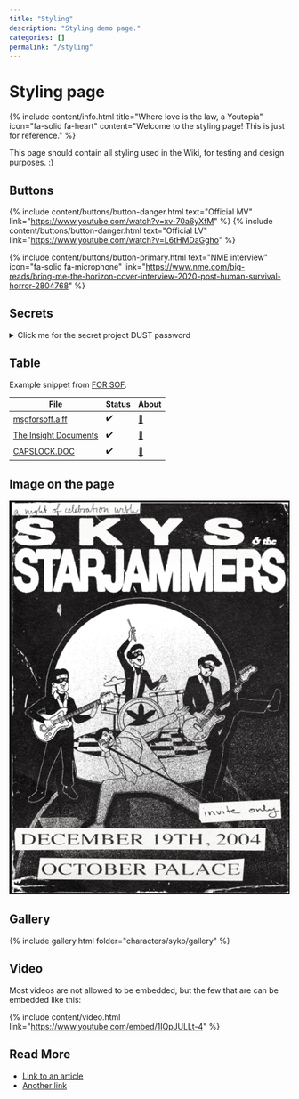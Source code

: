 ```yaml
---
title: "Styling"
description: "Styling demo page."
categories: []
permalink: "/styling"
---
```

# Styling page

{% include content/info.html
title="Where love is the law, a Youtopia"
icon="fa-solid fa-heart"
content="Welcome to the styling page! This is just for reference."
%}

This page should contain all styling used in the Wiki, for testing and design purposes. :)

## Buttons

{% include content/buttons/button-danger.html text="Official MV" link="https://www.youtube.com/watch?v=xv-70a6yXfM" %}
{% include content/buttons/button-danger.html text="Official LV" link="https://www.youtube.com/watch?v=L6tHMDaGgho" %}

{% include content/buttons/button-primary.html text="NME interview" icon="fa-solid fa-microphone"
link="https://www.nme.com/big-reads/bring-me-the-horizon-cover-interview-2020-post-human-survival-horror-2804768" %}

## Secrets

<details>
<summary>Click me for the secret project DUST password</summary>
{{ "
Using this [Instagram post](https://www.instagram.com/p/C8kLLWdC2MS/), 
we can find the solution, reading the symbols from top to bottom.

![Project DUST symbols](https://raw.githubusercontent.com/bmth-arg-wiki/wiki-assets/main/socials/project_dust_password_post.png)
" | markdownify }}
</details>

## Table

Example snippet from [FOR SOF](for-sof).

| File                                   | Status | About            |
|----------------------------------------|--------|------------------|
| [msgforsoff.aiff](for-sof/msgforsof)   | ✔️     | [📁](#read-more) |
| [The Insight Documents](lore/insights) | ✔️     | [📁](#read-more) |
| [CAPSLOCK.DOC](for-sof/capslock_doc)   | ✔️     | [📁](#read-more) |

## Image on the page

![Poster for Skys & the Starjammers](https://raw.githubusercontent.com/bmth-arg-wiki/wiki-assets/main/files/skys_starjammers/sky.png)

## Gallery

{% include gallery.html folder="characters/syko/gallery" %}

## Video

Most videos are not allowed to be embedded, but the few that are can be embedded like this:

{% include content/video.html link="https://www.youtube.com/embed/1IQpJULLt-4" %}

## Read More

- [Link to an article](for-sof/for-sof)
- [Another link](characters/selene)